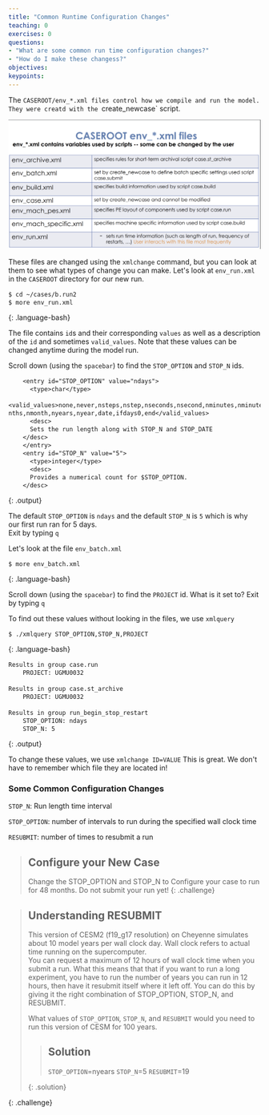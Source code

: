 ```yaml
---
title: "Common Runtime Configuration Changes"
teaching: 0
exercises: 0 
questions:
- "What are some common run time configuration changes?"
- "How do I make these changess?"
objectives:
keypoints:
---
```


The `CASEROOT/env_*.xml files control how we compile and run the model. They were creatd with the `create_newcase` script.

![XMLFILES](../fig/envxmlfiles.png)

These files are changed using the `xmlchange` command, but you can look at them to see what types of change you can make. 
Let's look at `env_run.xml` in the `CASEROOT` directory for our new run. 

~~~
$ cd ~/cases/b.run2
$ more env_run.xml
~~~
{: .language-bash}

The file contains `id`s and their corresponding `values` as well as a description of the `id` and sometimes `valid_values`.
Note that these values can be changed anytime during the model run.

Scroll down (using the `spacebar`) to find the `STOP_OPTION` and `STOP_N` ids.  

~~~
    <entry id="STOP_OPTION" value="ndays">
      <type>char</type>
      <valid_values>none,never,nsteps,nstep,nseconds,nsecond,nminutes,nminute,nhours,nhour,ndays,nday,nmo
nths,nmonth,nyears,nyear,date,ifdays0,end</valid_values>
      <desc>
      Sets the run length along with STOP_N and STOP_DATE
    </desc>
    </entry>
    <entry id="STOP_N" value="5">
      <type>integer</type>
      <desc>
      Provides a numerical count for $STOP_OPTION.
    </desc>
~~~
{: .output}

The default `STOP_OPTION` is `ndays` and the default `STOP_N` is `5` which is why our first run ran for 5 days.  
Exit by typing `q`


Let's look at the file `env_batch.xml`

~~~
$ more env_batch.xml
~~~
{: .language-bash}

Scroll down (using the `spacebar`) to find the `PROJECT` id. What is it set to?
Exit by typing `q`


To find out these values without looking in the files, we use `xmlquery`
~~~
$ ./xmlquery STOP_OPTION,STOP_N,PROJECT
~~~
{: .language-bash}

~~~
Results in group case.run
	PROJECT: UGMU0032

Results in group case.st_archive
	PROJECT: UGMU0032

Results in group run_begin_stop_restart
	STOP_OPTION: ndays
	STOP_N: 5
~~~
{: .output}

To change these values, we use `xmlchange ID=VALUE`
This is great.  We don't have to remember which file they are located in!

### Some Common Configuration Changes
`STOP_N`: Run length time interval

`STOP_OPTION`: number of intervals to run during the specified wall clock time

`RESUBMIT`: number of times to resubmit a run

> ## Configure your New Case
>
> Change the STOP_OPTION and STOP_N to Configure your case to run for 48 months. 
> Do not submit your run yet!
{: .challenge}


> ## Understanding RESUBMIT
>
> This version of CESM2 (f19_g17 resolution) on Cheyenne simulates about 10 model years per wall clock day.
> Wall clock refers to actual time running on the supercomputer.   
> You can request a maximum of 12 hours of wall clock time when you submit a run.
> What this means that that if you want to run a long experiment, you have to run the number of years you can run in 12 hours, then have it resubmit
> itself where it left off.  You can do this by giving it the right combination of STOP_OPTION, STOP_N, and RESUBMIT. 
> 
> What values of `STOP_OPTION`, `STOP_N`, and `RESUBMIT` would you need to run this version of CESM for 100 years. 
>
> > ## Solution
> >
> > `STOP_OPTION`=nyears
> > `STOP_N`=5
> > `RESUBMIT`=19
> > 
> {: .solution}
>
{: .challenge}

